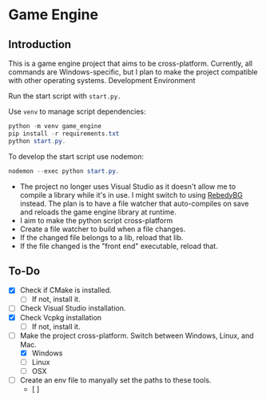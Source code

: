# Game Engine
## Introduction

This is a game engine project that aims to be cross-platform. Currently, all commands are Windows-specific, but I plan to make the project compatible with other operating systems.
Development Environment

Run the start script with `start.py.`

Use `venv` to manage script dependencies:
```powershell
python -m venv game_engine
pip install -r requirements.txt
python start.py.
```

To develop the start script use nodemon:
```powershell
nodemon --exec python start.py.
```

 - The project no longer uses Visual Studio as it doesn't allow me to compile a library while it's in use. I might switch to using [RebedyBG](https://remedybg.handmade.network) instead.
The plan is to have a file watcher that auto-compiles on save and reloads the game engine library at runtime.
 - I aim to make the python script cross-platform
 - Create a file watcher to build when a file changes.
 - If the changed file belongs to a lib, reload that lib.
 - If the file changed is the "front end" executable, reload that.

## To-Do
 - [x] Check if CMake is installed. 
    - [ ] If not, install it.
 - [ ] Check Visual Studio installation.
 - [x] Check Vcpkg installation
    - [ ] If not, install it.
 - [ ] Make the project cross-platform. Switch between Windows, Linux, and Mac.
    - [x] Windows
    - [ ] Linux
    - [ ] OSX
 - [ ] Create an env file to manyally set the paths to these tools.
    - [ ] 